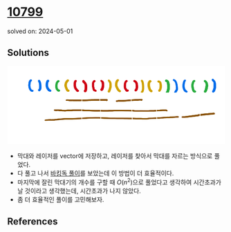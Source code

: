 # [10799](https://www.acmicpc.net/problem/10799)
solved on: 2024-05-01

## Solutions

![](./10799.png)
- 막대와 레이저를 vector에 저장하고, 레이저를 찾아서 막대를 자르는 방식으로 풀었다.
- 다 풀고 나서 [바킹독 풀이](https://github.com/encrypted-def/basic-algo-lecture/blob/master/0x08/solutions/10799.cpp)를 보았는데 이 방법이 더 효율적이다.
- 마지막에 잘린 막대기의 개수를 구할 때 $O(n^2)$으로 풀었다고 생각하여 시간초과가 날 것이라고 생각했는데, 시간초과가 나지 않았다.
- 좀 더 효율적인 풀이를 고민해보자.

## References
